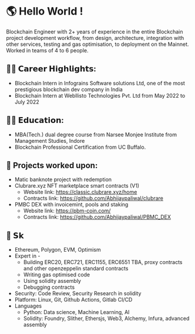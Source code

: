 # 🌎 Hello World !
Blockchain Engineer with 2+ years of experience in the entire Blockchain project development workflow, from design, architecture, integration with other services, testing and gas optimisation, to deployment on the Mainnet. Worked in teams of 4 to 6 people.

## 👨‍🏭 𝗖𝗮𝗿𝗲𝗲𝗿 𝗛𝗶𝗴𝗵𝗹𝗶𝗴𝗵𝘁𝘀:
- Blockchain Intern in Infograins Software solutions Ltd, one of the most prestigious blockchain dev company in India
- Blockchain Intern at Webllisto Technologies Pvt. Ltd from May 2022 to July 2022

## 👨‍🎓 𝗘𝗱𝘂𝗰𝗮𝘁𝗶𝗼𝗻:
- MBA(Tech.) dual degree course from Narsee Monjee Institute from Management Studies, Indore
- Blockchain Professional Certification from UC Buffalo.
  
## 🎯 Projects worked upon:
- Matic banknote project with redemption
- Clubrare.xyz NFT marketplace smart contracts (V1)
  - Website link: https://classic.clubrare.xyz/home
  - Contracts link: https://github.com/Abhijaypaliwal/clubrare
- PMBC DEX with invoicemint, pools and staking
  - Website link: https://pbm-coin.com/
  - Contracts link: https://github.com/Abhijaypaliwal/PBMC_DEX

## 🎯 𝗦𝗸

- Ethereum, Polygon, EVM, Optimism
- Expert in -
  - Building ERC20, ERC721, ERC1155, ERC6551 TBA, proxy contracts and other openzeppelin standard contracts
  - Writing gas optimised code
  - Using solidity assembly
  - Debugging contracts
- Security: Code Review, Security Research in solidity 
- Platform: Linux, Git, Github Actions, Gitlab CI/CD
- Languages
  - Python: Data science, Machine Learning, AI
  - Solidity: Foundry, Slither, Ethersjs, Web3, Alchemy, Infura, advanced assembly
